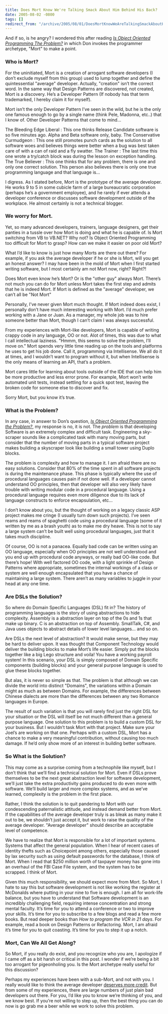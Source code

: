```yaml
---
title: Does Mort Know We're Talking Smack About Him Behind His Back?
date: 2005-08-02 -0800
tags: []
redirect_from: "/archive/2005/08/01/DoesMortKnowWeAreTalkingSmackAboutHimBehindHisBack.aspx/"
---
```


And if so, is he angry? I wondered this after reading *[Is Object
Oriented Programming The
Problem?](http://donxml.com/allthingstechie/archive/2005/08/01/2116.aspx)*
in which Don invokes the programmer archetype, "Mort" to make a point.

### Who is Mort?

For the uninitiated, Mort is a creation of arrogant software developers
(I don’t exclude myself from this group) used to lump together and
define the quintessential "average" developer. Actually, "creation"
isn’t the correct word. In the same way that Design Patterns are
discovered, not created, Mort is a discovery. He’s a Developer Pattern
(If nobody has that term trademarked, I hereby claim it for myself).

Mort isn’t the only Developer Pattern I’ve seen in the wild, but he is
the only one famous enough to go by a single name (think Pele, Madonna,
etc..) that I know of. Other Developer Patterns that come to mind...

The Bleeding Edge Liberal
:   This one thinks Release Candidate software is so five minutes ago.
    Alpha and Beta software only, baby.
The Conservative Curmudgeon
:   This one still promotes punch cards as the solution to all software
    woes and believes things were better when a bug was best taken care
    of with a can of raid and a fly swatter.
The Trainer
:   The last time this one wrote a try/catch block was during the lesson
    on exception handling.
The True Believer
:   This one thinks that for any problem, there is one and only one
    correct solution. This person also believes there is only one true
    programming language and that language is...

I digress. As I stated before, Mort is the prototype of the average
developer. He works 9 to 5 in some cubicle farm of a large bureaucratic
corporation (perhaps he’s a government employee), and he rarely if ever
attends a developer conference or discusses software development outside
of the workplace. He almost certainly is not a technical blogger.

### We worry for Mort.

Yet, so many advanced developers, trainers, language designers, get
their panties in a tussle over how Mort is doing and what he is capable
of. Is Mort switching from VB to VB.NET? Why not? Is Object Oriented
Programming too difficult for Mort to grasp? How can we make it easier
on poor old Mort?

What I’d like to know is just how many Morts are there out there? For
example, if you ask the average developer if he or she is Mort, will you
get an honest answer? I may have been in the mold of Mort when I first
started writing software, but I most certainly am not Mort now, right?
Right?!

Does Mort even know he’s Mort? Or is the "other guy" always Mort.
There’s not much you can do for Mort unless Mort takes the first step
and admits that he is indeed Mort. If Mort is defined as the "average"
developer, we can’t all be "Not Mort"

Personally, I’ve never given Mort much thought. If Mort indeed does
exist, I personally don’t have much interesting working with Mort. I’d
much prefer working with a Jane or Juan. As a manager, my whole job was
to hire someone better than Mort, though I can’t claim I was always
successful.

From my experiences with Mort-like developers, Mort is capable of
writing crappy code in any language, OO or not. Alot of times, this was
due to what I call intellectual laziness. "Hmmm, this seems to solve the
problem, I’ll move on." Mort spends very little time reading up on the
tools and platforms he uses to get his job done. Call it, programming
via Intellisense. We all do it at times, and I wouldn’t want to program
without it, but when Intellisense is the only means of learning an API,
that’s a problem.

Mort cares little for learning about tools outside of the IDE that can
help him be more productive and less error prone. For example, Mort
won’t write automated unit tests, instead settling for a quick spot
test, leaving the broken code for someone else to discover and fix.

Sorry Mort, but you know it’s true.

### What is the Problem?

In any case, in answer to Don’s question, *[Is Object Oriented
Programming the
Problem?](http://donxml.com/allthingstechie/archive/2005/08/01/2116.aspx)*,
my response is no, it is not. The *problem* is that developing Software
is an extremely complex and difficult task. Engineering a sky-scraper
sounds like a complicated task with many moving parts, but consider that
the number of moving parts in a typical software project makes building
a skyscraper look like building a small tower using Duplo blocks.

The problem is complexity and how to manage it. I am afraid there are no
easy solutions. Consider that 80% of the time spent in all software
projects is during the maintenance phase. This phase is typically where
the use of procedural languages causes pain if not done well. If a
developer cannot understand OO principles, then that developer will also
very likely have trouble with writing modular code in a procedural
language. Using a procedural language requires even more diligence due
to its lack of language constructs to enforce encapsulation, etc...

I don’t know about you, but the thought of working on a legacy classic
ASP project makes me cringe (I usually turn down such projects). I’ve
seen reams and reams of spaghetti code using a procedural language (some
of it written by me as a brash youth) as to make me dry heave. This is
not to say a large system can’t be built well using procedural
languages, just that it takes much discipline.

Of course, OO is not a panacea. Equally bad code can be written using an
OO language, especially when OO principles are not well understood and
you end up with procedural code anyways, or really bad OO-like code. But
there’s hope! With well factored OO code, with a light sprinkle of
Design Patterns where appropriate, sometimes the internal workings of a
class or system are well enough encapsulated that you have a chance of
maintaining a large system. There aren’t as many variables to juggle in
your head at any one time.

### Are DSLs the Solution?

So where do Domain Specific Languages (DSL) fit in? The history of
programming languages is the story of using abstractions to hide
complexity. Assembly is a abstraction layer on top of the 0s and 1s that
make up binary. C is an abstraction on top of Assembly. SmallTalk, C\#,
and Java uses objects to abstract details of lower level languages...
and so on.

Are DSLs the next level of abstraction? It would make sense, but they
may be hard to deliver upon. It was thought that Component Technology
would deliver the building blocks to make Mort’s life easier. Simply put
the blocks together like a big Lego structure and voila! You have a
working payroll system! In this scenario, your DSL is simply composed of
Domain Specific components (building blocks) and your general purpose
language is used to glue these blocks together.

But alas, it is never so simple as that. The problem is that although we
can divide the world into distinct "Domains", the variations within a
Domain might as much as between Domains. For example, the differences
between Chinese dialects are more than the differences between any two
Romance languages in Europe.

The result of such variation is that you will rarely find just the right
DSL for your situation or the DSL will itself be not much different than
a general purpose language. One solution to this problem is to build a
custom DSL for your business. But I wouldn’t task Mort with that
project. Make sure your Joel’s are working on that one. Perhaps with a
custom DSL, Mort has a chance to make a very meaningful contribution,
without causing too much damage. If he’d only show more of an interest
in building better software.

### So What is the Solution?

This may come as a surprise coming from a technophile like myself, but I
don’t think that we’ll find a technical solution for Mort. Even if DSLs
prove themselves to be the next great abstraction level for software
development, we’ll just take the extra productivity gains produced to do
even more with software. We’ll build larger and more complex systems,
and as we’ve learned, complexity is the problem in the first place.

Rather, I think the solution is to quit pandering to Mort with our
condescending paternalistic attitude, and instead demand better from
Mort. If the capabilities of the average developer truly is as bleak as
many make it out to be, we shouldn’t just accept it, but work to raise
the quality of the average developer. "Average developer" should
describe an acceptable level of competence.

We have to realize that Mort is responsible for a lot of important
systems. Systems that affect the general population. When I hear of
recent cases of identity thefts such as Choicepoint among others,
especially those caused by lax security such as using default passwords
for the database, I think of Mort. When I read that \$250 million worth
of taxpayer money has gone into an overhaul of the FBI Case File system,
and the system has to be scrapped. I think of Mort.

Given this much responsibility, we should expect more from Mort. So
Mort, I hate to say this but software development is not like working
the register at McDonalds where putting in your nine to five is enough.
I am all for work-life balance, but you have to understand that Software
development is an incredibly challenging field, requiring intense
concentration and strong mental faculty. It’s time for you to attend a
conference or two to improve your skills. It’s time for you to subscribe
to a few blogs and read a few more books. But read deeper books than
*How to program the VCR in 21 days*. For example, read a book on Design
Patterns or Refactoring. Mort, I am afraid it’s time for you to quit
coasting. It’s time for you to step it up a notch.

### Mort, Can We All Get Along?

So Mort, if you really do exist, and you recognize who you are, I
apologize if I came off as a bit harsh or critical in this post. I
wonder if we’re being a bit too arrogant for pigeonholing you. Is the
Mort archetype really useful for this discussion?

Perhaps my experiences have been with a sub-Mort, and not with you. I
really would like to think the average developer [deserves more
credit](https://haacked.com/archive/2005/07/26/9027.aspx). But from some
of my experiences, there are large numbers of just plain bad developers
out there. For you, I’d like you to know we’re thinking of you, and we
know best. If you’re not willing to step up, then the best thing you can
do now is go grab me a beer while we work to solve this problem.

